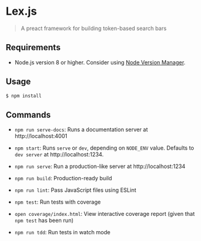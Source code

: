 # Lex.js

> A preact framework for building token-based search bars

## Requirements

* Node.js version 8 or higher. Consider using [Node Version Manager](https://github.com/creationix/nvm).

## Usage

``` bash
$ npm install
```

## Commands

- `npm run serve-docs`: Runs a documentation server at http://localhost:4001

- `npm start`: Runs `serve` or `dev`, depending on `NODE_ENV` value. Defaults to `dev server` at http://localhost:1234.

- `npm run serve`: Run a production-like server at http://localhost:1234

- `npm run build`: Production-ready build

- `npm run lint`: Pass JavaScript files using ESLint

- `npm test`: Run tests with coverage

- `open coverage/index.html`: View interactive coverage report (given that `npm test` has been run)

- `npm run tdd`: Run tests in watch mode
